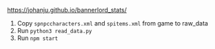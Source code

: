 https://johanju.github.io/bannerlord_stats/

1. Copy `spnpccharacters.xml` and `spitems.xml` from game to raw_data
2. Run `python3 read_data.py`
3. Run `npm start`